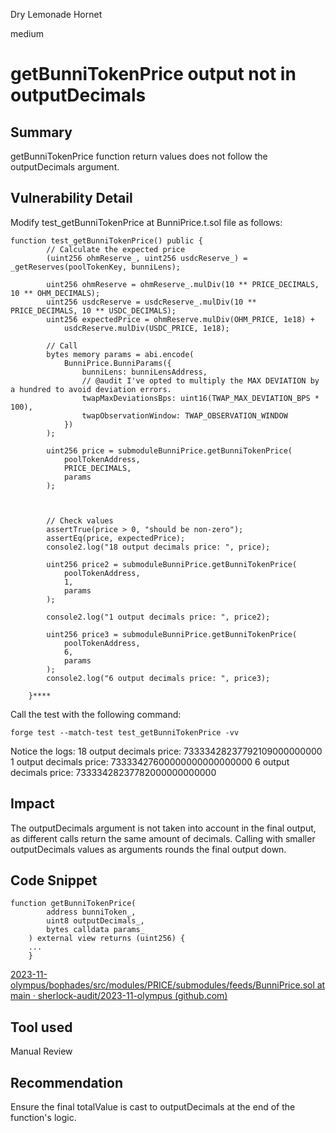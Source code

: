 Dry Lemonade Hornet

medium

# getBunniTokenPrice output not in outputDecimals

## Summary
getBunniTokenPrice function return values does not follow the outputDecimals argument.

## Vulnerability Detail
Modify test_getBunniTokenPrice at BunniPrice.t.sol file as follows:
```solidity
function test_getBunniTokenPrice() public {
        // Calculate the expected price
        (uint256 ohmReserve_, uint256 usdcReserve_) = _getReserves(poolTokenKey, bunniLens);

        uint256 ohmReserve = ohmReserve_.mulDiv(10 ** PRICE_DECIMALS, 10 ** OHM_DECIMALS);
        uint256 usdcReserve = usdcReserve_.mulDiv(10 ** PRICE_DECIMALS, 10 ** USDC_DECIMALS);
        uint256 expectedPrice = ohmReserve.mulDiv(OHM_PRICE, 1e18) +
            usdcReserve.mulDiv(USDC_PRICE, 1e18);

        // Call
        bytes memory params = abi.encode(
            BunniPrice.BunniParams({
                bunniLens: bunniLensAddress,
                // @audit I've opted to multiply the MAX DEVIATION by a hundred to avoid deviation errors.
                twapMaxDeviationsBps: uint16(TWAP_MAX_DEVIATION_BPS * 100),
                twapObservationWindow: TWAP_OBSERVATION_WINDOW
            })
        );

        uint256 price = submoduleBunniPrice.getBunniTokenPrice(
            poolTokenAddress,
            PRICE_DECIMALS,
            params
        );

  

        // Check values
        assertTrue(price > 0, "should be non-zero");
        assertEq(price, expectedPrice);
        console2.log("18 output decimals price: ", price);

        uint256 price2 = submoduleBunniPrice.getBunniTokenPrice(
            poolTokenAddress,
            1,
            params
        );

        console2.log("1 output decimals price: ", price2);

        uint256 price3 = submoduleBunniPrice.getBunniTokenPrice(
            poolTokenAddress,
            6,
            params
        );
        console2.log("6 output decimals price: ", price3);

    }****
```

Call the test with the following command:
```shell
forge test --match-test test_getBunniTokenPrice -vv
```

Notice the logs:
18 output decimals price:  73333428237792109000000000
1 output decimals price:    73333427600000000000000000
6 output decimals price:    73333428237782000000000000

## Impact
The outputDecimals argument is not taken into account in the final output, as different calls return the same amount of decimals. 
Calling with smaller outputDecimals values as arguments rounds the final output down.

## Code Snippet
```solidity
function getBunniTokenPrice(
        address bunniToken_,
        uint8 outputDecimals_,
        bytes calldata params_
    ) external view returns (uint256) {
    ...
    }
```
[2023-11-olympus/bophades/src/modules/PRICE/submodules/feeds/BunniPrice.sol at main · sherlock-audit/2023-11-olympus (github.com)](https://github.com/sherlock-audit/2023-11-olympus/blob/main/bophades/src/modules/PRICE/submodules/feeds/BunniPrice.sol#L110)

## Tool used

Manual Review

## Recommendation

Ensure the final totalValue is cast to outputDecimals at the end of the function's logic.
